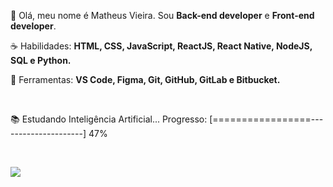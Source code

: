 <p align="left"> 
 🖖 Olá, meu nome é Matheus Vieira. Sou <strong>Back-end developer</strong> e <strong>Front-end developer</strong>.
</p>

<p align="left">
 ☕ Habilidades: <strong>HTML, CSS, JavaScript, ReactJS, React Native, NodeJS, SQL e Python.</strong>
</p>

<p align="left">
  💼 Ferramentas: <strong>VS Code, Figma, Git, GitHub, GitLab e Bitbucket.</strong>
</p>

<br>

<p align="left">
  📚 Estudando Inteligência Artificial...
  <label for="file">Progresso:</label>
  [=================---------------------]  47%
</p>


<br>

<p align="left">
  <a href="https://www.linkedin.com/in/matheus-vieira-936bbb162/" alt="Linkedin">
    <img src="https://img.shields.io/badge/-Linkedin-6610F2?style=for-the-badge&logo=Linkedin&logoColor=FFFFFF"/>
  </a>

</p>
